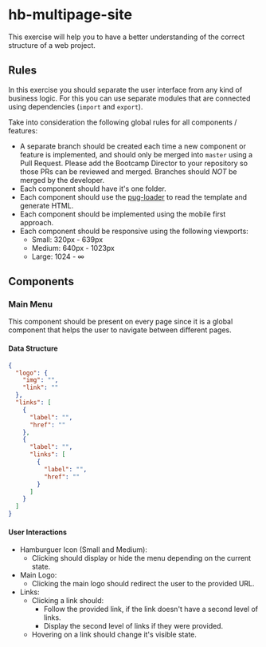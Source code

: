 # hb-multipage-site

This exercise will help you to have a better understanding of the correct structure of a web project.

## Rules

In this exercise you should separate the user interface from any kind of business logic. For this you can use separate modules that are connected using dependencies (`import` and `export`).

Take into consideration the following global rules for all components / features:
- A separate branch should be created each time a new component or feature is implemented, and should only be merged into `master` using a Pull Request. Please add the Bootcamp Director to your repository so those PRs can be reviewed and merged. Branches should *NOT* be merged by the developer.
- Each component should have it's one folder.
- Each component should use the [pug-loader](https://github.com/pugjs/pug-loader) to read the template and generate HTML.
- Each component should be implemented using the mobile first approach.
- Each component should be responsive using the following viewports:
  - Small: 320px - 639px
  - Medium: 640px - 1023px
  - Large: 1024 - ∞

## Components

### Main Menu
This component should be present on every page since it is a global component that helps the user to navigate between different pages.

#### Data Structure
```json
{
  "logo": {
    "img": "",
    "link": ""
  },
  "links": [
    {
      "label": "",
      "href": ""
    },
    {
      "label": "",
      "links": [
        {
          "label": "",
          "href": ""
        }
      ]
    }
  ]
}
```

#### User Interactions
- Hamburguer Icon (Small and Medium):
  - Clicking should display or hide the menu depending on the current state.
- Main Logo:
  - Clicking the main logo should redirect the user to the provided URL.
- Links:
  - Clicking a link should:
    - Follow the provided link, if the link doesn't have a second level of links.
    - Display the second level of links if they were provided.
  - Hovering on a link should change it's visible state.

